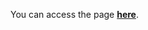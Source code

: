 You can access the page <a href="https://dimas-prates.github.io/dev-finances/" target="_blank"><strong>here</strong></a>.